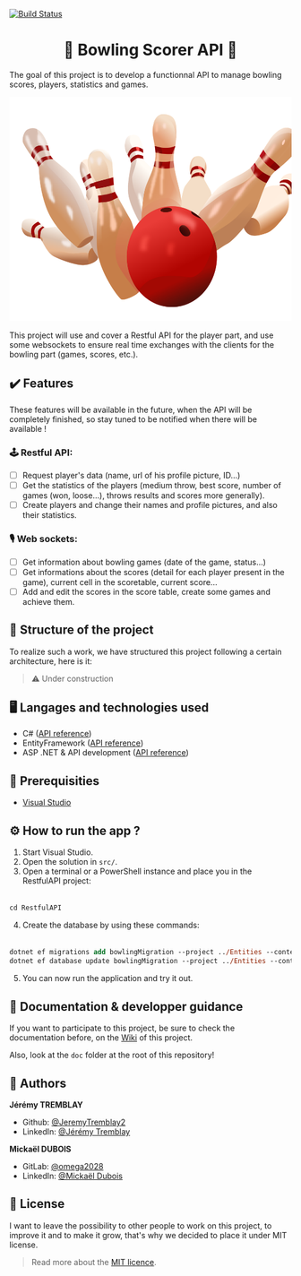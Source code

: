 [![Build Status](https://codefirst.iut.uca.fr/api/badges/jeremy.tremblay/bowling-scorer-api/status.svg)](https://codefirst.iut.uca.fr/jeremy.tremblay/bowling-scorer-api)

<h1 align="center">🎳 Bowling Scorer API 🎳</h1>

The goal of this project is to develop a functionnal API to manage bowling scores, players, statistics and games.

<p align="center">
    <img src="./doc/images/bowling.png" height="400"/>
</p>

This project will use and cover a Restful API for the player part, and use some websockets to ensure real time exchanges with the clients for the bowling part (games, scores, etc.).

## ✔️ Features

These features will be available in the future, when the API will be completely finished, so stay tuned to be notified when there will be available !

### 🕹️ Restful API:
- [ ] Request player's data (name, url of his profile picture, ID...)
- [ ] Get the statistics of the players (medium throw, best score, number of games (won, loose...), throws results and scores more generally).
- [ ] Create players and change their names and profile pictures, and also their statistics.

### 🎙️ Web sockets:
- [ ] Get information about bowling games (date of the game, status...)
- [ ] Get informations about the scores (detail for each player present in the game), current cell in the scoretable, current score...
- [ ] Add and edit the scores in the score table, create some games and achieve them.

## 🧱 Structure of the project

To realize such a work, we have structured this project following a certain architecture, here is it:
> ⚠️ Under construction

## 🖥️ Langages and technologies used

- C# ([API reference](https://learn.microsoft.com/en-US/dotnet/csharp/))
- EntityFramework ([API reference](https://learn.microsoft.com/en-US/ef/))
- ASP .NET & API development ([API reference](https://learn.microsoft.com/en-US/aspnet/core/))

## 🧵 Prerequisities

- [Visual Studio](https://visualstudio.microsoft.com/en/)

## ⚙️ How to run the app ?

1. Start Visual Studio.
2. Open the solution in `src/`.
3. Open a terminal or a PowerShell instance and place you in the RestfulAPI project:

```ps

cd RestfulAPI

```

4. Create the database by using these commands: 

```ps

dotnet ef migrations add bowlingMigration --project ../Entities --context BowlingDbContext
dotnet ef database update bowlingMigration --project ../Entities --context BowlingDbContext

```

5. You can now run the application and try it out.

## 📌 Documentation & developper guidance

If you want to participate to this project, be sure to check the documentation before, on the [Wiki](https://codefirst.iut.uca.fr/git/jeremy.tremblay/bowling-scorer-api/wiki) of this project.

Also, look at the `doc` folder at the root of this repository!

## 👤 Authors

**Jérémy TREMBLAY**

* Github: [@JeremyTremblay2](https://github.com/JeremyTremblay2)
* LinkedIn: [@Jérémy Tremblay](https://fr.linkedin.com/in/j%C3%A9r%C3%A9my-tremblay2)

**Mickaël DUBOIS**

* GitLab: [@omega2028](https://gitlab.com/omega2028)
* LinkedIn: [@Mickaël Dubois](https://www.linkedin.com/in/micka%C3%ABl-dubois-174827212/)

## 📝 License

I want to leave the possibility to other people to work on this project, to improve it and to make it grow, that's why we decided to place it under MIT license.

> Read more about the [MIT licence](https://opensource.org/licenses/MIT).
